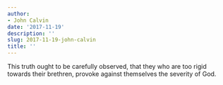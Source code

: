 ```yaml
---
author:
- John Calvin
date: '2017-11-19'
description: ''
slug: 2017-11-19-john-calvin
title: ''
---
```

This truth ought to be carefully observed, that they who are too rigid towards their brethren, provoke against themselves the severity of God.




